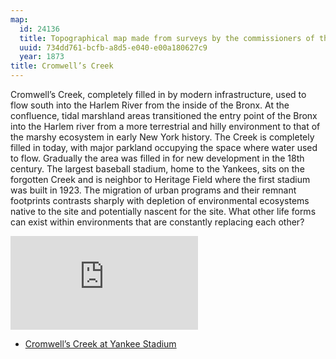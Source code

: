 ```yaml
---
map:
  id: 24136
  title: Topographical map made from surveys by the commissioners of the Department of Public Parks
  uuid: 734dd761-bcfb-a8d5-e040-e00a180627c9
  year: 1873
title: Cromwell’s Creek
---
```

Cromwell’s Creek, completely filled in by modern infrastructure, used to flow south into the Harlem River from the inside of the Bronx. At the confluence, tidal marshland areas transitioned the entry point of the Bronx into the Harlem river from a more terrestrial and hilly environment to that of the marshy ecosystem in early New York history. The Creek is completely filled in today, with major parkland occupying the space where water used to flow. Gradually the area was filled in for new development in the 18th century. The largest baseball stadium, home to the Yankees, sits on the forgotten Creek and is neighbor to Heritage Field where the first stadium was built in 1923.  The migration of urban programs and their remnant footprints contrasts sharply with depletion of environmental ecosystems native to the site and potentially nascent for the site. What other life forms can exist within environments that are constantly replacing each other?

![map of Cromwell's Creek](https://images.nypl.org/index.php?id=1524207&t=w)

- [Cromwell’s Creek at Yankee Stadium](https://hiddenwatersblog.wordpress.com/2016/02/18/cromwells-creek-at-yankee-stadium/)
